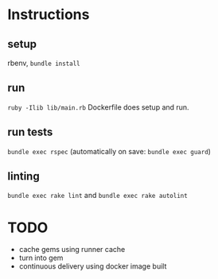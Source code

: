 # Instructions
## setup
rbenv, `bundle install`
## run
`ruby -Ilib lib/main.rb`
Dockerfile does setup and run.
## run tests
`bundle exec rspec` (automatically on save: `bundle exec guard`)
## linting
`bundle exec rake lint` and `bundle exec rake autolint`

# TODO
 * cache gems using runner cache
 * turn into gem
 * continuous delivery using docker image built
